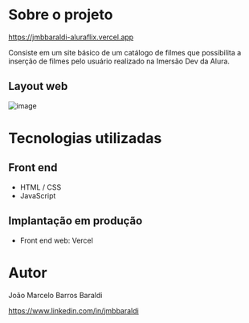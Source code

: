 # Sobre o projeto

https://jmbbaraldi-aluraflix.vercel.app

Consiste em um site básico de um catálogo de filmes que possibilita a inserção de filmes pelo usuário realizado na Imersão Dev da Alura.

## Layout web
![image](https://github.com/jmbbaraldi/aluraflix/assets/115722401/fadc0d8e-5ee2-4af8-aa2c-42618fac030e)

# Tecnologias utilizadas
## Front end
- HTML / CSS
- JavaScript

## Implantação em produção
- Front end web: Vercel

# Autor

João Marcelo Barros Baraldi

https://www.linkedin.com/in/jmbbaraldi
